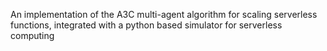 An implementation of the A3C multi-agent algorithm for scaling serverless functions, integrated with a python based simulator for serverless computing
 
